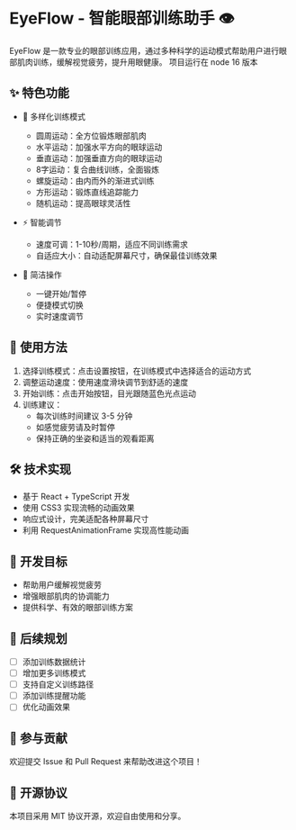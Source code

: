 # EyeFlow - 智能眼部训练助手 👁️

EyeFlow 是一款专业的眼部训练应用，通过多种科学的运动模式帮助用户进行眼部肌肉训练，缓解视觉疲劳，提升用眼健康。
项目运行在 node 16 版本

## ✨ 特色功能

- 🔄 多样化训练模式
  - 圆周运动：全方位锻炼眼部肌肉
  - 水平运动：加强水平方向的眼球运动
  - 垂直运动：加强垂直方向的眼球运动
  - 8字运动：复合曲线训练，全面锻炼
  - 螺旋运动：由内而外的渐进式训练
  - 方形运动：锻炼直线追踪能力
  - 随机运动：提高眼球灵活性

- ⚡ 智能调节
  - 速度可调：1-10秒/周期，适应不同训练需求
  - 自适应大小：自动适配屏幕尺寸，确保最佳训练效果

- 🎯 简洁操作
  - 一键开始/暂停
  - 便捷模式切换
  - 实时速度调节

## 🚀 使用方法

1. 选择训练模式：点击设置按钮，在训练模式中选择适合的运动方式
2. 调整运动速度：使用速度滑块调节到舒适的速度
3. 开始训练：点击开始按钮，目光跟随蓝色光点运动
4. 训练建议：
   - 每次训练时间建议 3-5 分钟
   - 如感觉疲劳请及时暂停
   - 保持正确的坐姿和适当的观看距离

## 🛠️ 技术实现

- 基于 React + TypeScript 开发
- 使用 CSS3 实现流畅的动画效果
- 响应式设计，完美适配各种屏幕尺寸
- 利用 RequestAnimationFrame 实现高性能动画

## 🎯 开发目标

- 帮助用户缓解视觉疲劳
- 增强眼部肌肉的协调能力
- 提供科学、有效的眼部训练方案

## 📝 后续规划

- [ ] 添加训练数据统计
- [ ] 增加更多训练模式
- [ ] 支持自定义训练路径
- [ ] 添加训练提醒功能
- [ ] 优化动画效果

## 🤝 参与贡献

欢迎提交 Issue 和 Pull Request 来帮助改进这个项目！

## 📄 开源协议

本项目采用 MIT 协议开源，欢迎自由使用和分享。
